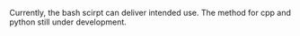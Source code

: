 Currently, the bash scirpt can deliver intended use. The method for cpp and python still under development. 
